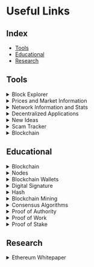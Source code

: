# Useful Links

## Index

- [Tools](https://github.com/Santiago-Pedemonte/Private-Blockchains/edit/main/References/Useful-Links.md#tools)
- [Educational](https://github.com/Santiago-Pedemonte/Private-Blockchains/edit/main/References/Useful-Links.md#educational)
- [Research](https://github.com/Santiago-Pedemonte/Private-Blockchains/edit/main/References/Useful-Links.md#research)

## Tools

<details><summary>Block Explorer</summary>

* [Etherscan](https://etherscan.io/)
</details>

<details><summary>Prices and Market Information</summary>

* [CoinGecko](https://coingecko.com/)
* [CryptoMarket-Scout](https://github.com/RawnakMahjabib/CryptoMarket-Scout)
</details>

<details><summary>Network Information and Stats</summary>

* [ETH Gas Station](https://ethgasstation.info/)
* [Ethstats](https://ethstats.net/)
</details>

<details><summary>Decentralized Applications</summary>

* [State of DApps](https://www.stateofthedapps.com/)
</details>

<details><summary>New Ideas</summary>

* [Fellowship of Ethereum Magicians](https://ethereum-magicians.org/)
</details>

<details><summary>Scam Tracker</summary>

* [Crypto Scam Database](https://cryptoscamdb.org/)
</details>

<details><summary>Blockchain</summary>

* https://www.investopedia.com/terms/b/blockchain.asp
</details>


## Educational
<details><summary>Blockchain</summary>

* https://www.investopedia.com/terms/b/blockchain.asp
</details>

<details><summary>Nodes</summary>

* https://medium.com/coinmonks/blockchain-what-is-a-node-or-masternode-and-what-does-it-do-4d9a4200938f
</details>
<details><summary>Blockchain Wallets</summary>

* https://www.investopedia.com/terms/b/blockchain-wallet.asp

* https://blog.unocoin.com/what-happens-if-you-forget-your-bitcoin-wallet-keys-bbf563ce281a
</details>
<details><summary>Digital Signature</summary>

* https://www.instantssl.com/digital-signature

* https://medium.com/@xragrawal/digital-signature-from-blockchain-context-cedcd563eee5
</details>
<details><summary>Hash</summary>

* https://www.investopedia.com/terms/h/hash.asp
</details>
<details><summary>Blockchain Mining</summary>

* https://www.bitcoinmining.com/
</details>
<details><summary>Consensus Algorithms</summary>

* https://www.binance.vision/blockchain/what-is-a-blockchain-consensus-algorithm
</details>
<details><summary>Proof of Authority</summary>

* https://www.binance.vision/blockchain/proof-of-authority-explained
</details>
<details><summary>Proof of Work</summary>

* https://en.bitcoin.it/wiki/Proof_of_work
</details>
<details><summary>Proof of Stake</summary>

* https://www.investopedia.com/terms/p/proof-stake-pos.asp
</details>

## Research

<details><summary>Ethereum Whitepaper</summary>
  
  * https://ethereum.org/en/whitepaper/
</details>
